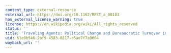 ```yaml
---
content_type: external-resource
external_url: https://doi.org/10.1162/REST_a_00183
has_external_license_warning: true
license: https://en.wikipedia.org/wiki/All_rights_reserved
status: ''
title: 'Traveling Agents: Political Change and Bureaucratic Turnover in India'
uid: 61e0b946-2bf9-4583-8817-e5ae7f7a9664
wayback_url: ''
---
```

